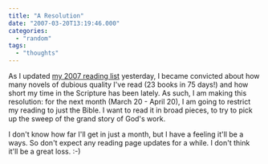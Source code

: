 ```yaml
---
title: "A Resolution"
date: "2007-03-20T13:19:46.000"
categories: 
  - "random"
tags: 
  - "thoughts"
---
```


As I updated [my 2007 reading list](http://thehubbs.net/chris/books-ive-read-in-2007/) yesterday, I became convicted about how many novels of dubious quality I've read (23 books in 75 days!) and how short my time in the Scripture has been lately. As such, I am making this resolution: for the next month (March 20 - April 20), I am going to restrict my reading to just the Bible. I want to read it in broad pieces, to try to pick up the sweep of the grand story of God's work.

I don't know how far I'll get in just a month, but I have a feeling it'll be a ways. So don't expect any reading page updates for a while. I don't think it'll be a great loss. :-)
